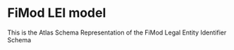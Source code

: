 FiMod LEI model
===============

This is the Atlas Schema Representation of the FiMod Legal Entity Identifier Schema
